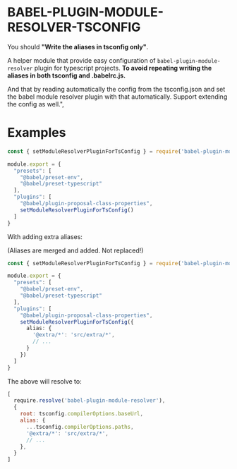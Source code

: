 # BABEL-PLUGIN-MODULE-RESOLVER-TSCONFIG

You should **"Write the aliases in tsconfig only\"**.

A helper module that provide easy configuration of `babel-plugin-module-resolver` plugin for typescript projects. **To avoid repeating writing the aliases in both tsconfig and .babelrc.js.**

And that by reading automatically the config from the tsconfig.json and set the babel module resolver plugin with that automatically. Support extending the config as well.",

# Examples

```ts
const { setModuleResolverPluginForTsConfig } = require('babel-plugin-module-resolver-tsconfig')

module.export = {
  "presets": [
    "@babel/preset-env",
    "@babel/preset-typescript"
  ],
  "plugins": [
    "@babel/plugin-proposal-class-properties",
    setModuleResolverPluginForTsConfig()
  ]
}
```

With adding extra aliases:

(Aliases are merged and added. Not replaced!)

```ts
const { setModuleResolverPluginForTsConfig } = require('babel-plugin-module-resolver-tsconfig')

module.export = {
  "presets": [
    "@babel/preset-env",
    "@babel/preset-typescript"
  ],
  "plugins": [
    "@babel/plugin-proposal-class-properties",
    setModuleResolverPluginForTsConfig({
      alias: {
        '@extra/*': 'src/extra/*',
        // ...
      }
    })
  ]
}
```

The above will resolve to:

```js
[
  require.resolve('babel-plugin-module-resolver'),
  {
    root: tsconfig.compilerOptions.baseUrl,
    alias: {
      ...tsconfig.compilerOptions.paths,
      '@extra/*': 'src/extra/*',
      // ...
    },
  }
]
```
